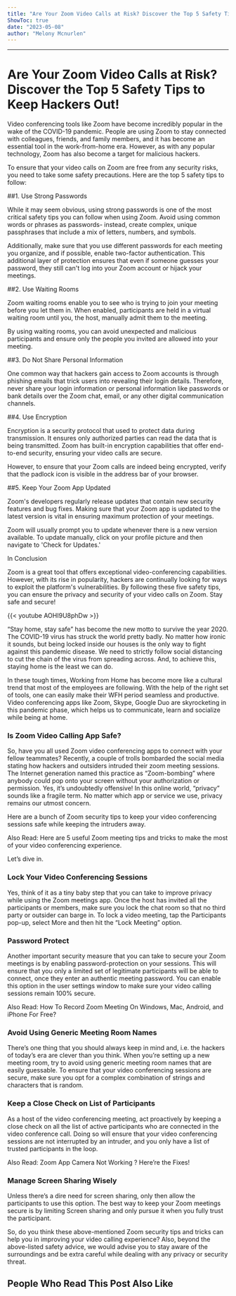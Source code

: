 ```yaml
---
title: "Are Your Zoom Video Calls at Risk? Discover the Top 5 Safety Tips to Keep Hackers Out!"
ShowToc: true 
date: "2023-05-08"
author: "Melony Mcnurlen"
---
```

*****
# Are Your Zoom Video Calls at Risk? Discover the Top 5 Safety Tips to Keep Hackers Out!

Video conferencing tools like Zoom have become incredibly popular in the wake of the COVID-19 pandemic. People are using Zoom to stay connected with colleagues, friends, and family members, and it has become an essential tool in the work-from-home era. However, as with any popular technology, Zoom has also become a target for malicious hackers.

To ensure that your video calls on Zoom are free from any security risks, you need to take some safety precautions. Here are the top 5 safety tips to follow:

##1. Use Strong Passwords

While it may seem obvious, using strong passwords is one of the most critical safety tips you can follow when using Zoom. Avoid using common words or phrases as passwords- instead, create complex, unique passphrases that include a mix of letters, numbers, and symbols.

Additionally, make sure that you use different passwords for each meeting you organize, and if possible, enable two-factor authentication. This additional layer of protection ensures that even if someone guesses your password, they still can't log into your Zoom account or hijack your meetings.

##2. Use Waiting Rooms

Zoom waiting rooms enable you to see who is trying to join your meeting before you let them in. When enabled, participants are held in a virtual waiting room until you, the host, manually admit them to the meeting.

By using waiting rooms, you can avoid unexpected and malicious participants and ensure only the people you invited are allowed into your meeting.

##3. Do Not Share Personal Information

One common way that hackers gain access to Zoom accounts is through phishing emails that trick users into revealing their login details. Therefore, never share your login information or personal information like passwords or bank details over the Zoom chat, email, or any other digital communication channels.

##4. Use Encryption

Encryption is a security protocol that used to protect data during transmission. It ensures only authorized parties can read the data that is being transmitted. Zoom has built-in encryption capabilities that offer end-to-end security, ensuring your video calls are secure.

However, to ensure that your Zoom calls are indeed being encrypted, verify that the padlock icon is visible in the address bar of your browser.

##5. Keep Your Zoom App Updated

Zoom's developers regularly release updates that contain new security features and bug fixes. Making sure that your Zoom app is updated to the latest version is vital in ensuring maximum protection of your meetings.

Zoom will usually prompt you to update whenever there is a new version available. To update manually, click on your profile picture and then navigate to 'Check for Updates.'

In Conclusion

Zoom is a great tool that offers exceptional video-conferencing capabilities. However, with its rise in popularity, hackers are continually looking for ways to exploit the platform's vulnerabilities. By following these five safety tips, you can ensure the privacy and security of your video calls on Zoom. Stay safe and secure!

{{< youtube AOHI9U8phDw >}} 



“Stay home, stay safe” has become the new motto to survive the year 2020. The COVID-19 virus has struck the world pretty badly. No matter how ironic it sounds, but being locked inside our houses is the only way to fight against this pandemic disease. We need to strictly follow social distancing to cut the chain of the virus from spreading across. And, to achieve this, staying home is the least we can do. 
 
In these tough times, Working from Home has become more like a cultural trend that most of the employees are following. With the help of the right set of tools, one can easily make their WFH period seamless and productive. Video conferencing apps like Zoom, Skype, Google Duo are skyrocketing in this pandemic phase, which helps us to communicate, learn and socialize while being at home. 
 
### Is Zoom Video Calling App Safe?
 
So, have you all used Zoom video conferencing apps to connect with your fellow teammates? Recently, a couple of trolls bombarded the social media stating how hackers and outsiders intruded their zoom meeting sessions. The Internet generation named this practice as “Zoom-bombing” where anybody could pop onto your screen without your authorization or permission. Yes, it’s undoubtedly offensive! In this online world, “privacy” sounds like a fragile term. No matter which app or service we use, privacy remains our utmost concern. 
 
Here are a bunch of Zoom security tips to keep your video conferencing sessions safe while keeping the intruders away.
 
Also Read: Here are 5 useful Zoom meeting tips and tricks to make the most of your video conferencing experience.
 
Let’s dive in.
 
### Lock Your Video Conferencing Sessions
 

 
Yes, think of it as a tiny baby step that you can take to improve privacy while using the Zoom meetings app. Once the host has invited all the participants or members, make sure you lock the chat room so that no third party or outsider can barge in. To lock a video meeting, tap the Participants pop-up, select More and then hit the “Lock Meeting” option.
 
### Password Protect
 
Another important security measure that you can take to secure your Zoom meetings is by enabling password-protection on your sessions. This will ensure that you only a limited set of legitimate participants will be able to connect, once they enter an authentic meeting password. You can enable this option in the user settings window to make sure your video calling sessions remain 100% secure.
 
Also Read: How To Record Zoom Meeting On Windows, Mac, Android, and iPhone For Free?
 
### Avoid Using Generic Meeting Room Names
 
There’s one thing that you should always keep in mind and, i.e. the hackers of today’s era are clever than you think. When you’re setting up a new meeting room, try to avoid using generic meeting room names that are easily guessable. To ensure that your video conferencing sessions are secure, make sure you opt for a complex combination of strings and characters that is random. 
 
### Keep a Close Check on List of Participants
 
As a host of the video conferencing meeting, act proactively by keeping a close check on all the list of active participants who are connected in the video conference call. Doing so will ensure that your video conferencing sessions are not interrupted by an intruder, and you only have a list of trusted participants in the loop. 
 
Also Read: Zoom App Camera Not Working ? Here’re the Fixes!
 
### Manage Screen Sharing Wisely
 
Unless there’s a dire need for screen sharing, only then allow the participants to use this option. The best way to keep your Zoom meetings secure is by limiting Screen sharing and only pursue it when you fully trust the participant. 
 
So, do you think these above-mentioned Zoom security tips and tricks can help you in improving your video calling experience? Also, beyond the above-listed safety advice, we would advise you to stay aware of the surroundings and be extra careful while dealing with any privacy or security threat. 
 
##  People Who Read This Post Also Like 



